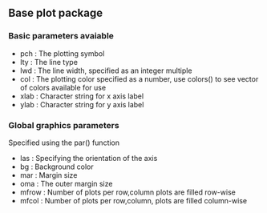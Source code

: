 ## Base plot package 

### Basic parameters avaiable

* pch : The plotting symbol
* lty : The line type 
* lwd : The line width, specified as an integer multiple
* col : The plotting color specified as a number, use colors() to see vector of colors available for use 
* xlab : Character string for x axis label 
* ylab : Character string for y axis label

### Global graphics parameters 

Specified using the par() function
  
* las : Specifying the orientation of the axis
* bg : Background color 
* mar : Margin size
* oma : The outer margin size 
* mfrow : Number of plots per row,column plots are filled row-wise
* mfcol : Number of plots per row,column, plots are filled column-wise
